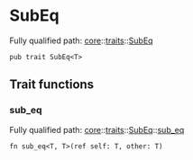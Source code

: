# SubEq

Fully qualified path: [core](./core.md)::[traits](./core-traits.md)::[SubEq](./core-traits-SubEq.md)

<pre><code class="language-cairo">pub trait SubEq&lt;T&gt;</code></pre>

## Trait functions

### sub_eq

Fully qualified path: [core](./core.md)::[traits](./core-traits.md)::[SubEq](./core-traits-SubEq.md)::[sub_eq](./core-traits-SubEq.md#sub_eq)

<pre><code class="language-cairo">fn sub_eq&lt;T, T&gt;(ref self: T, other: T)</code></pre>


